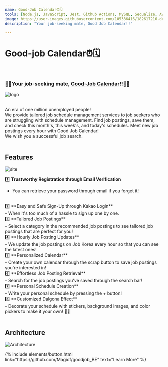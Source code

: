 ```yaml
---
name: Good-Job Calendar⏰🗓
tools: [Node.js, JavaScript, Jest, Github Actions, MySQL, Sequalize, AWS RDS, Puppeteer]
image: https://user-images.githubusercontent.com/105336416/182617216-d4156ce3-f572-44d6-a335-5e7fd9183123.png
description: "Your job-seeking mate, Good Job Calendar!!"

---
```

# Good-job Calendar⏰🗓

<br>

### 🙆‍♀️Your job-seeking mate, <a href="https://www.balance.site">Good-Job Calendar</a>!!🙆‍♂️
![logo](https://user-images.githubusercontent.com/105336416/182617216-d4156ce3-f572-44d6-a335-5e7fd9183123.png)

<br>
An era of one million unemployed people!
<br> We provide tailored job schedule management services to job seekers who are struggling with schedule management. Find job postings, save them, and check this month's, this week's, and today's schedules. Meet new job postings every hour with Good Job Calendar! <br>We wish you a successful job search.

<br>
<br>

##  **Features**


![site](https://user-images.githubusercontent.com/87584033/224378559-6c28ac80-df9d-4ba0-8d27-f13fcd137754.png)


1️⃣ **Trustworthy Registration through Email Verification**<br>
 - You can retrieve your password through email if you forget it!

<br>
2️⃣ **Easy and Safe Sign-Up through Kakao Login**<br>
 - When it's too much of a hassle to sign up one by one.

<br>
3️⃣ **Tailored Job Postings**<br>
 - Select a category in the recommended job postings to see tailored job postings that are perfect for you!

<br>
4️⃣ **Hourly Job Posting Updates**<br>
 - We update the job postings on Job Korea every hour so that you can see the latest ones!

<br>
5️⃣ **Personalized Calendar**<br>
 - Create your own calendar through the scrap button to save job postings you're interested in!

<br>
6️⃣ **Effortless Job Posting Retrieval**<br>
 - Search for the job postings you've saved through the search bar!

<br>
7️⃣ **Personal Schedule Creation**<br>
 - Write your personal schedule by pressing the + button!

<br>
8️⃣ **Customized Dalgona Effect**<br>
 - Decorate your schedule with stickers, background images, and color pickers to make it your own! 🎇🎇

<br>
<br>

## **Architecture**

![Architecture](https://user-images.githubusercontent.com/105336416/182626463-fd010fef-c8f9-4879-ba3b-f1dd66383850.png)


<p class="text-center">
{% include elements/button.html link="https://github.com/Magiof/goodjob_BE" text="Learn More" %}
</p>